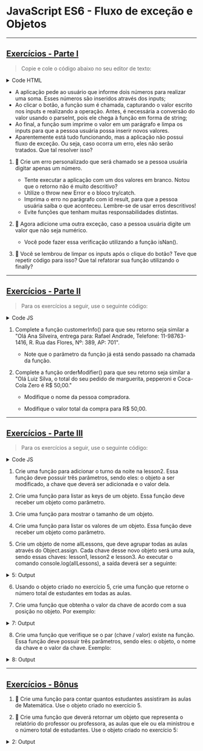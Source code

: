 # JavaScript ES6 - Fluxo de exceção e Objetos

---

## [Exercícios - Parte I](./exercise_1/)

> Copie e cole o código abaixo no seu editor de texto:

<details>
<summary>Code HTML</summary>

```
<!DOCTYPE html>
<html lang='pt-BR'>
<head>
  <meta charset='UTF-8'>
  <meta http-equiv='X-UA-Compatible' content='IE=edge'>
  <meta name='viewport' content='width=device-width, initial-scale=1.0'>
  <title>Calculadora</title>
</head>
<body>
  <p>Informe dois números para realizar a soma:</p>
  <label for='value1'>Valor 1:</label>
  <input type='text' id='value1'>
  <label for='value2'>Valor 2:</label>
  <input type='text' id='value2'>
  <button id='button'>Somar</button>
  <p id='result'></p>
  <script>
    function sum() {
      const value1 = document.getElementById('value1').value;
      const value2 = document.getElementById('value2').value;
      const result = parseInt(value1) + parseInt(value2);
      document.getElementById('result').innerHTML = `Resultado: ${result}`;
      document.getElementById('value1').value = '';
      document.getElementById('value2').value = '';
    }
    window.onload = () => {
      const button = document.getElementById('button');
      button.addEventListener('click', sum);
    }
  </script>
</body>
</html>
```

</details>

- A aplicação pede ao usuário que informe dois números para realizar uma soma. Esses números são inseridos através dos inputs;
- Ao clicar o botão, a função sum é chamada, capturando o valor escrito nos inputs e realizando a operação. Antes, é necessária a conversão do valor usando o parseInt, pois ele chega à função em forma de string;
- Ao final, a função sum imprime o valor em um parágrafo e limpa os inputs para que a pessoa usuária possa inserir novos valores.
- Aparentemente está tudo funcionando, mas a aplicação não possui fluxo de exceção. Ou seja, caso ocorra um erro, eles não serão tratados. Que tal resolver isso?

1. 🚀 Crie um erro personalizado que será chamado se a pessoa usuária digitar apenas um número.

   - Tente executar a aplicação com um dos valores em branco. Notou que o retorno não é muito descritivo?
   - Utilize o throw new Error e o bloco try/catch.
   - Imprima o erro no parágrafo com id result, para que a pessoa usuária saiba o que aconteceu. Lembre-se de usar erros descritivos!
   - Evite funções que tenham muitas responsabilidades distintas.

2. 🚀 Agora adicione uma outra exceção, caso a pessoa usuária digite um valor que não seja numérico.

   - Você pode fazer essa verificação utilizando a função isNan().

3. 🚀 Você se lembrou de limpar os inputs após o clique do botão? Teve que repetir código para isso? Que tal refatorar sua função utilizando o finally?

---

## [Exercícios - Parte II](./exercise_2/)

> Para os exercícios a seguir, use o seguinte código:

<details>
<summary>Code JS</summary>

```
const order = {
  name: 'Rafael Andrade',
  phoneNumber: '11-98763-1416',
  address: {
    street: 'Rua das Flores',
    number: '389',
    apartment: '701',
  },
  order: {
    pizza: {
      marguerita: {
        amount: 1,
        price: 25,
      },
      pepperoni: {
        amount: 1,
        price: 20,
      }
    },
    drinks: {
      coke: {
        type: 'Coca-Cola Zero',
        price: 10,
        amount: 1,
      }
    },
    delivery: {
      deliveryPerson: 'Ana Silveira',
      price: 5,
    }
  },
  payment: {
    total: 60,
  },
};

const customerInfo = (order) => {
  // Adicione abaixo as informações necessárias.

}

customerInfo(order);

const orderModifier = (order) => {
  // Adicione abaixo as informações necessárias.

}

orderModifier(order);
```

</details>

1. Complete a função customerInfo() para que seu retorno seja similar a "Olá Ana Silveira, entrega para: Rafael Andrade, Telefone: 11-98763-1416, R. Rua das Flores, Nº: 389, AP: 701".

   - Note que o parâmetro da função já está sendo passado na chamada da função.

2. Complete a função orderModifier() para que seu retorno seja similar a "Olá Luiz Silva, o total do seu pedido de marguerita, pepperoni e Coca-Cola Zero é R$ 50,00."

   - Modifique o nome da pessoa compradora.

   - Modifique o valor total da compra para R$ 50,00.

---

## [Exercícios - Parte III](./exercise_3/)

> Para os exercícios a seguir, use o seguinte código:

<details>
<summary>Code JS</summary>

```
const lesson1 = {
  materia: 'Matemática',
  numeroEstudantes: 20,
  professor: 'Maria Clara',
  turno: 'manhã',
};

const lesson2 = {
  materia: 'História',
  numeroEstudantes: 20,
  professor: 'Carlos',
};

const lesson3 = {
  materia: 'Matemática',
  numeroEstudantes: 10,
  professor: 'Maria Clara',
  turno: 'noite',
};
```

</details>

1. Crie uma função para adicionar o turno da noite na lesson2. Essa função deve possuir três parâmetros, sendo eles: o objeto a ser modificado, a chave que deverá ser adicionada e o valor dela.

2. Crie uma função para listar as keys de um objeto. Essa função deve receber um objeto como parâmetro.

3. Crie uma função para mostrar o tamanho de um objeto.

4. Crie uma função para listar os valores de um objeto. Essa função deve receber um objeto como parâmetro.

5. Crie um objeto de nome allLessons, que deve agrupar todas as aulas através do Object.assign. Cada chave desse novo objeto será uma aula, sendo essas chaves: lesson1, lesson2 e lesson3. Ao executar o comando console.log(allLessons), a saída deverá ser a seguinte:

<details>
<summary>5: Output</summary>

```
console.log(allLessons);
/*
{
  lesson1:
   { materia: 'Matemática',
     numeroEstudantes: 20,
     professor: 'Maria Clara',
     turno: 'manhã' },
  lesson2:
   { materia: 'História',
     numeroEstudantes: 20,
     professor: 'Carlos',
     turno: 'noite' },
  lesson3:
   { materia: 'Matemática',
     numeroEstudantes: 10,
     professor: 'Maria Clara',
     turno: 'noite' }
};
*/
```

</details>

6. Usando o objeto criado no exercício 5, crie uma função que retorne o número total de estudantes em todas as aulas.

7. Crie uma função que obtenha o valor da chave de acordo com a sua posição no objeto. Por exemplo:

<details>
<summary>7: Output</summary>

```
console.log(getValueByNumber(lesson1, 0));
// Output: 'Matématica'
```

</details>

8. Crie uma função que verifique se o par (chave / valor) existe na função. Essa função deve possuir três parâmetros, sendo eles: o objeto, o nome da chave e o valor da chave. Exemplo:

<details>
<summary>8: Output</summary>

```
console.log(verifyPair(lesson3, 'turno', 'noite'));
// Output: true,
console.log(verifyPair(lesson3, 'materia', 'Maria Clara'));
// Output: false
```

</details>

---

## [Exercícios - Bônus](./exercise_4/)

1. 🚀 Crie uma função para contar quantos estudantes assistiram às aulas de Matemática. Use o objeto criado no exercício 5.

2. 🚀 Crie uma função que deverá retornar um objeto que representa o relatório do professor ou professora, as aulas que ele ou ela ministrou e o número total de estudantes. Use o objeto criado no exercício 5:

<details>
<summary>2: Output</summary>

```
console.log(createReport(allLessons, 'Maria Clara'))
/* {
  professor: 'Maria Clara',
  aulas: [ 'Matemática', 'Matemática' ],
  estudantes: 30
} */
```

</details>

